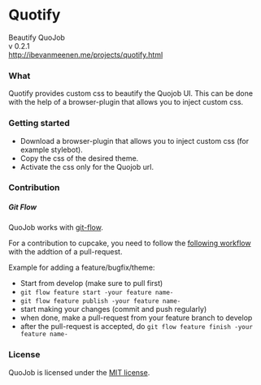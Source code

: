 Quotify
=======

Beautify QuoJob<br/>
v 0.2.1<br/>
http://ibevanmeenen.me/projects/quotify.html

### What
Quotify provides custom css to beautify the Quojob UI. This can be done with the help of a browser-plugin that allows you to inject custom css.

### Getting started
- Download a browser-plugin that allows you to inject custom css (for example stylebot).
- Copy the css of the desired theme.
- Activate the css only for the Quojob url.

### Contribution

##### Git Flow
QuoJob works with [git-flow](https://github.com/nvie/gitflow).

For a contribution to cupcake, you need to follow the [following workflow](https://github.com/nvie/gitflow#initialization) with the addtion of a pull-request.

Example for adding a feature/bugfix/theme:
- Start from develop (make sure to pull first)
- `git flow feature start -your feature name-`
- `git flow feature publish -your feature name-`
- start making your changes (commit and push regularly)
- when done, make a pull-request from your feature branch to develop
- after the pull-request is accepted, do `git flow feature finish -your feature name-`


### License
QuoJob is licensed under the [MIT license](http://opensource.org/licenses/MIT).
